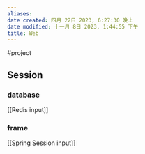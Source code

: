 ```yaml
---
aliases: 
date created: 四月 22日 2023, 6:27:30 晚上
date modified: 十一月 8日 2023, 1:44:55 下午
title: Web
---
```

#project


## Session

### database

[[Redis input]]

### frame

[[Spring Session input]]